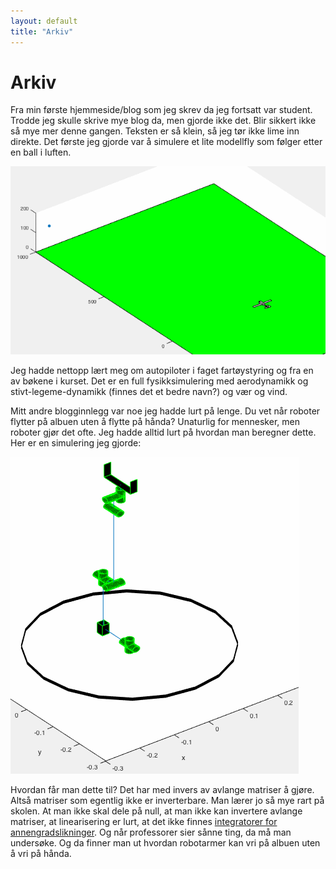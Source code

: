 ```yaml
--- 
layout: default
title: "Arkiv"
---
```


# Arkiv

Fra min første hjemmeside/blog som jeg skrev da jeg fortsatt var student. Trodde jeg skulle skrive mye blog da, men gjorde ikke det. Blir sikkert ikke så mye mer denne gangen. Teksten er så klein, så jeg tør ikke lime inn direkte. Det første jeg gjorde var å simulere et lite modellfly som følger etter en ball i luften.

![Flyanimasjon](flyanimasjon.gif)

Jeg hadde nettopp lært meg om autopiloter i faget fartøystyring og fra en av bøkene i kurset. Det er en full fysikksimulering med aerodynamikk og stivt-legeme-dynamikk (finnes det et bedre navn?) og vær og vind.

Mitt andre blogginnlegg var noe jeg hadde lurt på lenge. Du vet når roboter flytter på albuen uten å flytte på hånda? Unaturlig for mennesker, men roboter gjør det ofte. Jeg hadde alltid lurt på hvordan man beregner dette. Her er en simulering jeg gjorde:

![Robot](nullspace.gif)

Hvordan får man dette til? Det har med invers av avlange matriser å gjøre. Altså matriser som egentlig ikke er inverterbare. Man lærer jo så mye rart på skolen. At man ikke skal dele på null, at man ikke kan invertere avlange matriser, at linearisering er lurt, at det ikke finnes [integratorer for annengradslikninger](symplektisk.html). Og når professorer sier sånne ting, da må man undersøke. Og da finner man ut hvordan robotarmer kan vri på albuen uten å vri på hånda.